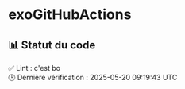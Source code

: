 # exoGitHubActions
<!--status-->
## 📊 Statut du code

  
✅ Lint : c'est bo  
🕒 Dernière vérification : 2025-05-20 09:19:43 UTC
<!--endstatus-->
